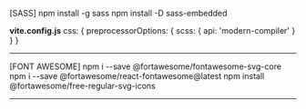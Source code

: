 

[SASS]
npm install -g sass
npm install -D sass-embedded

__vite.config.js__
  css: {
    preprocessorOptions: {
      scss: {
        api: 'modern-compiler'
      }
    }
  }
__________________

[FONT AWESOME]
npm i --save @fortawesome/fontawesome-svg-core
npm i --save @fortawesome/react-fontawesome@latest
npm install @fortawesome/free-regular-svg-icons

__________________